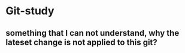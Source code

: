 # Git-study

## something that I can not understand, why the lateset change is not applied to this git?
